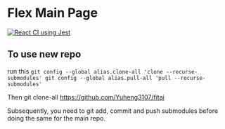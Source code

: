 # Flex Main Page

[![React CI using Jest](https://github.com/Yuheng3107/fitai/actions/workflows/node.js.yml/badge.svg)](https://github.com/Yuheng3107/fitai/actions/workflows/node.js.yml)

## To use new repo

run this `git config --global alias.clone-all 'clone --recurse-submodules'
git config --global alias.pull-all 'pull --recurse-submodules'`

Then git clone-all https://github.com/Yuheng3107/fitai

Subsequently, you need to git add, commit and push submodules before doing the same for the main repo.
